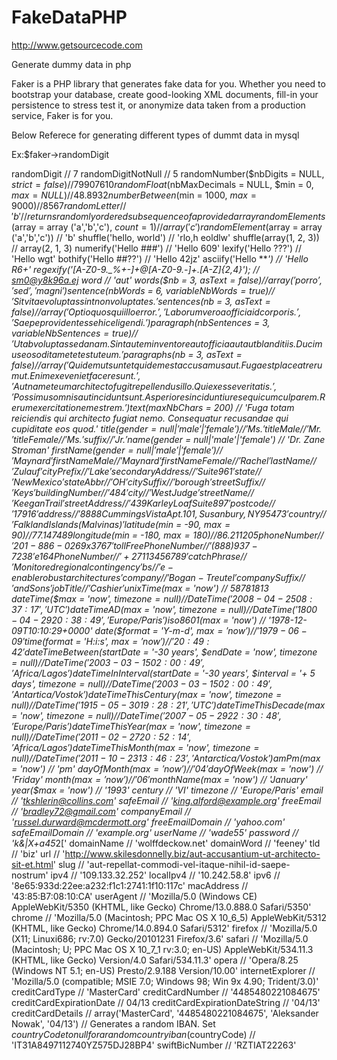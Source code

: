 # FakeDataPHP

http://www.getsourcecode.com

Generate dummy data in php

Faker is a PHP library that generates fake data for you. Whether you need to bootstrap your database, create good-looking XML documents, fill-in your persistence to stress test it, or anonymize data taken from a production service, Faker is for you.

Below Referece for generating different types of dummt data in mysql

Ex:$faker->randomDigit

randomDigit             // 7
randomDigitNotNull      // 5
randomNumber($nbDigits = NULL, $strict = false) // 79907610
randomFloat($nbMaxDecimals = NULL, $min = 0, $max = NULL) // 48.8932
numberBetween($min = 1000, $max = 9000) // 8567
randomLetter            // 'b'
// returns randomly ordered subsequence of a provided array
randomElements($array = array ('a','b','c'), $count = 1) // array('c')
randomElement($array = array ('a','b','c')) // 'b'
shuffle('hello, world') // 'rlo,h eoldlw'
shuffle(array(1, 2, 3)) // array(2, 1, 3)
numerify('Hello ###') // 'Hello 609'
lexify('Hello ???') // 'Hello wgt'
bothify('Hello ##??') // 'Hello 42jz'
asciify('Hello ***') // 'Hello R6+'
regexify('[A-Z0-9._%+-]+@[A-Z0-9.-]+\.[A-Z]{2,4}'); // sm0@y8k96a.ej
word                                             // 'aut'
words($nb = 3, $asText = false)                  // array('porro', 'sed', 'magni')
sentence($nbWords = 6, $variableNbWords = true)  // 'Sit vitae voluptas sint non voluptates.'
sentences($nb = 3, $asText = false)              // array('Optio quos qui illo error.', 'Laborum vero a officia id corporis.', 'Saepe provident esse hic eligendi.')
paragraph($nbSentences = 3, $variableNbSentences = true) // 'Ut ab voluptas sed a nam. Sint autem inventore aut officia aut aut blanditiis. Ducimus eos odit amet et est ut eum.'
paragraphs($nb = 3, $asText = false)             // array('Quidem ut sunt et quidem est accusamus aut. Fuga est placeat rerum ut. Enim ex eveniet facere sunt.', 'Aut nam et eum architecto fugit repellendus illo. Qui ex esse veritatis.', 'Possimus omnis aut incidunt sunt. Asperiores incidunt iure sequi cum culpa rem. Rerum exercitationem est rem.')
text($maxNbChars = 200)                          // 'Fuga totam reiciendis qui architecto fugiat nemo. Consequatur recusandae qui cupiditate eos quod.'
title($gender = null|'male'|'female')     // 'Ms.'
titleMale                                 // 'Mr.'
titleFemale                               // 'Ms.'
suffix                                    // 'Jr.'
name($gender = null|'male'|'female')      // 'Dr. Zane Stroman'
firstName($gender = null|'male'|'female') // 'Maynard'
firstNameMale                             // 'Maynard'
firstNameFemale                           // 'Rachel'
lastName                                  // 'Zulauf'
cityPrefix                          // 'Lake'
secondaryAddress                    // 'Suite 961'
state                               // 'NewMexico'
stateAbbr                           // 'OH'
citySuffix                          // 'borough'
streetSuffix                        // 'Keys'
buildingNumber                      // '484'
city                                // 'West Judge'
streetName                          // 'Keegan Trail'
streetAddress                       // '439 Karley Loaf Suite 897'
postcode                            // '17916'
address                             // '8888 Cummings Vista Apt. 101, Susanbury, NY 95473'
country                             // 'Falkland Islands (Malvinas)'
latitude($min = -90, $max = 90)     // 77.147489
longitude($min = -180, $max = 180)  // 86.211205
phoneNumber             // '201-886-0269 x3767'
tollFreePhoneNumber     // '(888) 937-7238'
e164PhoneNumber     // '+27113456789'
catchPhrase             // 'Monitored regional contingency'
bs                      // 'e-enable robust architectures'
company                 // 'Bogan-Treutel'
companySuffix           // 'and Sons'
jobTitle                // 'Cashier'
unixTime($max = 'now')                // 58781813
dateTime($max = 'now', $timezone = null) // DateTime('2008-04-25 08:37:17', 'UTC')
dateTimeAD($max = 'now', $timezone = null) // DateTime('1800-04-29 20:38:49', 'Europe/Paris')
iso8601($max = 'now')                 // '1978-12-09T10:10:29+0000'
date($format = 'Y-m-d', $max = 'now') // '1979-06-09'
time($format = 'H:i:s', $max = 'now') // '20:49:42'
dateTimeBetween($startDate = '-30 years', $endDate = 'now', $timezone = null) // DateTime('2003-03-15 02:00:49', 'Africa/Lagos')
dateTimeInInterval($startDate = '-30 years', $interval = '+ 5 days', $timezone = null) // DateTime('2003-03-15 02:00:49', 'Antartica/Vostok')
dateTimeThisCentury($max = 'now', $timezone = null)     // DateTime('1915-05-30 19:28:21', 'UTC')
dateTimeThisDecade($max = 'now', $timezone = null)      // DateTime('2007-05-29 22:30:48', 'Europe/Paris')
dateTimeThisYear($max = 'now', $timezone = null)        // DateTime('2011-02-27 20:52:14', 'Africa/Lagos')
dateTimeThisMonth($max = 'now', $timezone = null)       // DateTime('2011-10-23 13:46:23', 'Antarctica/Vostok')
amPm($max = 'now')                    // 'pm'
dayOfMonth($max = 'now')              // '04'
dayOfWeek($max = 'now')               // 'Friday'
month($max = 'now')                   // '06'
monthName($max = 'now')               // 'January'
year($max = 'now')                    // '1993'
century                               // 'VI'
timezone                              // 'Europe/Paris'
email                   // 'tkshlerin@collins.com'
safeEmail               // 'king.alford@example.org'
freeEmail               // 'bradley72@gmail.com'
companyEmail            // 'russel.durward@mcdermott.org'
freeEmailDomain         // 'yahoo.com'
safeEmailDomain         // 'example.org'
userName                // 'wade55'
password                // 'k&|X+a45*2['
domainName              // 'wolffdeckow.net'
domainWord              // 'feeney'
tld                     // 'biz'
url                     // 'http://www.skilesdonnelly.biz/aut-accusantium-ut-architecto-sit-et.html'
slug                    // 'aut-repellat-commodi-vel-itaque-nihil-id-saepe-nostrum'
ipv4                    // '109.133.32.252'
localIpv4               // '10.242.58.8'
ipv6                    // '8e65:933d:22ee:a232:f1c1:2741:1f10:117c'
macAddress              // '43:85:B7:08:10:CA'
userAgent              // 'Mozilla/5.0 (Windows CE) AppleWebKit/5350 (KHTML, like Gecko) Chrome/13.0.888.0 Safari/5350'
chrome                 // 'Mozilla/5.0 (Macintosh; PPC Mac OS X 10_6_5) AppleWebKit/5312 (KHTML, like Gecko) Chrome/14.0.894.0 Safari/5312'
firefox                // 'Mozilla/5.0 (X11; Linuxi686; rv:7.0) Gecko/20101231 Firefox/3.6'
safari                 // 'Mozilla/5.0 (Macintosh; U; PPC Mac OS X 10_7_1 rv:3.0; en-US) AppleWebKit/534.11.3 (KHTML, like Gecko) Version/4.0 Safari/534.11.3'
opera                  // 'Opera/8.25 (Windows NT 5.1; en-US) Presto/2.9.188 Version/10.00'
internetExplorer       // 'Mozilla/5.0 (compatible; MSIE 7.0; Windows 98; Win 9x 4.90; Trident/3.0)'
creditCardType          // 'MasterCard'
creditCardNumber        // '4485480221084675'
creditCardExpirationDate // 04/13
creditCardExpirationDateString // '04/13'
creditCardDetails       // array('MasterCard', '4485480221084675', 'Aleksander Nowak', '04/13')
// Generates a random IBAN. Set $countryCode to null for a random country
iban($countryCode)      // 'IT31A8497112740YZ575DJ28BP4'
swiftBicNumber          // 'RZTIAT22263'
